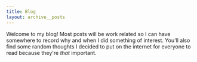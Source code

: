```yaml
---
title: Blog
layout: archive__posts
---
```


Welcome to my blog! Most posts will be work related so I can have somewhere to record why and when I did something of interest. You'll also find some random thoughts I decided to put on the internet for everyone to read because they're *that* important.
